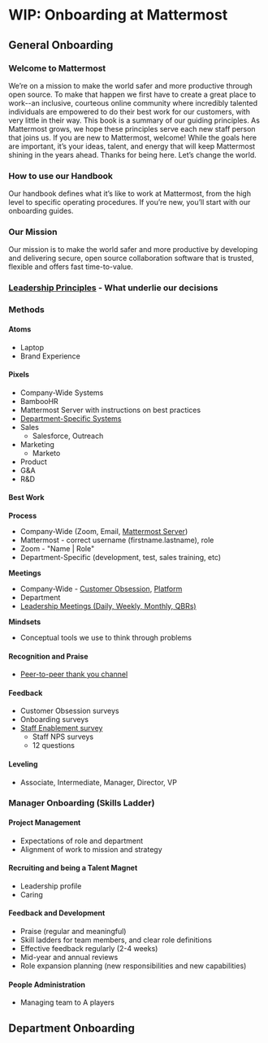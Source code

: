 # WIP: Onboarding at Mattermost

## General Onboarding

### Welcome to Mattermost

We’re on a mission to make the world safer and more productive through open source. To make that happen we first have to create a great place to work--an inclusive, courteous online community where incredibly talented individuals are empowered to do their best work for our customers, with very little in their way. This book is a summary of our guiding principles. As Mattermost grows, we hope these principles serve each new staff person that joins us. If you are new to Mattermost, welcome! While the goals here are important, it’s your ideas, talent, and energy that will keep Mattermost shining in the years ahead. Thanks for being here. Let’s change the world.

### How to use our Handbook

Our handbook defines what it’s like to work at Mattermost, from the high level to specific operating procedures. If you’re new, you’ll start with our onboarding guides.

### Our Mission

Our mission is to make the world safer and more productive by developing and delivering secure, open source collaboration software that is trusted, flexible and offers fast time-to-value.

### [Leadership Principles](https://docs.mattermost.com/process/handbook.html#leadership-principles) - What underlie our decisions

### Methods

#### Atoms

- Laptop
- Brand Experience

#### Pixels
 -  Company-Wide Systems
  - BambooHR
  - Mattermost Server with instructions on best practices
 -  [Department-Specific Systems](https://airtable.com/shrwSRirvgm3Ayg31/tblI4gu3oPUiZazs8?blocks=hide)
  - Sales
    - Salesforce, Outreach
  - Marketing
    - Marketo
  - Product
  - G&A
  - R&D
  
 #### Best Work
**Process**
 - Company-Wide (Zoom, Email, [Mattermost Server](https://community.mattermost.com))
  - Mattermost - correct username (firstname.lastname), role
  - Zoom - "Name | Role"
 -  Department-Specific (development, test, sales training, etc)
 
 **Meetings**
 
  - Company-Wide - [Customer Obsession](https://github.com/mattermost/docs/blob/9a23f7757f9cc396c7831d80c16a46d59a407a37/source/process/training.rst#customer-obsession-all-hands-meeting), [Platform](https://github.com/mattermost/docs/blob/9a23f7757f9cc396c7831d80c16a46d59a407a37/source/process/training.rst#platform-meeting)
  - Department
  - [Leadership Meetings (Daily, Weekly, Monthly, QBRs)](http://handbook.mattermost.com/guides/leadership-meetings.html)
  
**Mindsets**

  - Conceptual tools we use to think through problems
  #### Recognition and Praise
  - [Peer-to-peer thank you channel](https://community.mattermost.com/core/channels/thank-you)
  #### Feedback
  - Customer Obsession surveys
  - Onboarding surveys
  - [Staff Enablement survey](https://docs.google.com/forms/d/1RwHyliyW6-Hh87K0L9srNB2qpDdgnu1_THcgg4lfgRs/edit)
    - Staff NPS surveys
    - 12 questions
   #### Leveling
   -  Associate, Intermediate, Manager, Director, VP
   ### Manager Onboarding (Skills Ladder)
   #### Project Management
   -  Expectations of role and department
   -  Alignment of work to mission and strategy
   #### Recruiting and being a Talent Magnet 
   - Leadership profile
   - Caring
   #### Feedback and Development
   -  Praise (regular and meaningful)
   -  Skill ladders for team members, and clear role definitions
   -  Effective feedback regularly (2-4 weeks)
   -  Mid-year and annual reviews
   -  Role expansion planning (new responsibilities and new capabilities)
   #### People Administration
   -  Managing team to A players
   ## Department Onboarding
